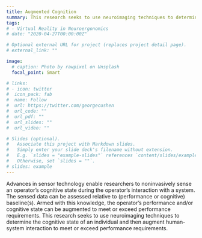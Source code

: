 ```yaml
---
title: Augmented Cognition
summary: This research seeks to use neuroimaging techniques to determine the cognitive state of an individual and then augment human-system interaction to meet or exceed performance requirements
tags:
# - Virtual Reality in Neuroergonomics
# date: "2020-04-27T00:00:00Z"

# Optional external URL for project (replaces project detail page).
# external_link: ""

image:
  # caption: Photo by rawpixel on Unsplash
  focal_point: Smart

# links:
# - icon: twitter
#  icon_pack: fab
#  name: Follow
#  url: https://twitter.com/georgecushen
#  url_code: ""
#  url_pdf: ""
#  url_slides: ""
#  url_video: ""

# Slides (optional).
#   Associate this project with Markdown slides.
#   Simply enter your slide deck's filename without extension.
#   E.g. `slides = "example-slides"` references `content/slides/example-slides.md`.
#   Otherwise, set `slides = ""`.
# slides: example
---
```

Advances in sensor technology enable researchers to noninvasively sense an operator’s cognitive state during the operator’s interaction with a system. The sensed data can be assessed relative to (performance or cognitive) baseline(s). Armed with this knowledge, the operator’s performance and/or cognitive state can be augmented to meet or exceed performance requirements. This research seeks to use neuroimaging techniques to determine the cognitive state of an individual and then augment human-system interaction to meet or exceed performance requirements.

